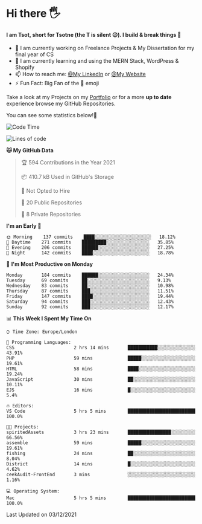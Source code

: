 # Hi there :raised_hand_with_fingers_splayed:
#### I am Tsot, short for Tsotne (the T is silent :wink:). I build & break things :space_invader:
- :telescope: I am currently working on Freelance Projects & My Dissertation for my final year of CS
- :seedling: I am currently learning and using the MERN Stack, WordPress & Shopify
- :mailbox: How to reach me: [@My LinkedIn](https://www.linkedin.com/in/tsotne-gvadzabia/) or [@My Website](https://tsotnegvadzabia.me/contact)
- :zap: Fun Fact: Big Fan of the :space_invader: emoji

Take a look at my Projects on my [Portfolio](https://tsotne.co.uk/) or for a more **up to date** experience browse my GitHub Repositories.

You can see some statistics below!:space_invader:
<!--START_SECTION:waka-->
![Code Time](http://img.shields.io/badge/Code%20Time-482%20hrs%2033%20mins-blue)

![Lines of code](https://img.shields.io/badge/From%20Hello%20World%20I%27ve%20Written-2%20Million%20lines%20of%20code-blue)

**🐱 My GitHub Data** 

> 🏆 594 Contributions in the Year 2021
 > 
> 📦 410.7 kB Used in GitHub's Storage 
 > 
> 🚫 Not Opted to Hire
 > 
> 📜 20 Public Repositories 
 > 
> 🔑 8 Private Repositories  
 > 
**I'm an Early 🐤** 

```text
🌞 Morning    137 commits    ████░░░░░░░░░░░░░░░░░░░░░   18.12% 
🌆 Daytime    271 commits    █████████░░░░░░░░░░░░░░░░   35.85% 
🌃 Evening    206 commits    ██████░░░░░░░░░░░░░░░░░░░   27.25% 
🌙 Night      142 commits    ████░░░░░░░░░░░░░░░░░░░░░   18.78%

```
📅 **I'm Most Productive on Monday** 

```text
Monday       184 commits    ██████░░░░░░░░░░░░░░░░░░░   24.34% 
Tuesday      69 commits     ██░░░░░░░░░░░░░░░░░░░░░░░   9.13% 
Wednesday    83 commits     ██░░░░░░░░░░░░░░░░░░░░░░░   10.98% 
Thursday     87 commits     ███░░░░░░░░░░░░░░░░░░░░░░   11.51% 
Friday       147 commits    ████░░░░░░░░░░░░░░░░░░░░░   19.44% 
Saturday     94 commits     ███░░░░░░░░░░░░░░░░░░░░░░   12.43% 
Sunday       92 commits     ███░░░░░░░░░░░░░░░░░░░░░░   12.17%

```


📊 **This Week I Spent My Time On** 

```text
⌚︎ Time Zone: Europe/London

💬 Programming Languages: 
CSS                      2 hrs 14 mins       ███████████░░░░░░░░░░░░░░   43.91% 
PHP                      59 mins             █████░░░░░░░░░░░░░░░░░░░░   19.61% 
HTML                     58 mins             ████░░░░░░░░░░░░░░░░░░░░░   19.24% 
JavaScript               30 mins             ██░░░░░░░░░░░░░░░░░░░░░░░   10.11% 
EJS                      16 mins             █░░░░░░░░░░░░░░░░░░░░░░░░   5.4%

🔥 Editors: 
VS Code                  5 hrs 5 mins        █████████████████████████   100.0%

🐱‍💻 Projects: 
spiritedAssets           3 hrs 23 mins       ████████████████░░░░░░░░░   66.56% 
assemble                 59 mins             █████░░░░░░░░░░░░░░░░░░░░   19.61% 
fishing                  24 mins             ██░░░░░░░░░░░░░░░░░░░░░░░   8.04% 
District                 14 mins             █░░░░░░░░░░░░░░░░░░░░░░░░   4.62% 
ceekAudit-FrontEnd       3 mins              ░░░░░░░░░░░░░░░░░░░░░░░░░   1.16%

💻 Operating System: 
Mac                      5 hrs 5 mins        █████████████████████████   100.0%

```


 Last Updated on 03/12/2021
<!--END_SECTION:waka-->
